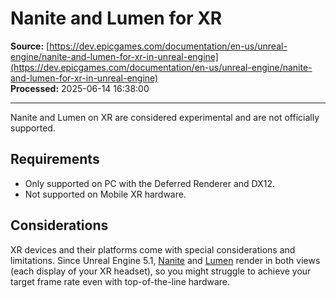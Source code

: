 # Nanite and Lumen for XR

**Source:** [https://dev.epicgames.com/documentation/en-us/unreal-engine/nanite-and-lumen-for-xr-in-unreal-engine](https://dev.epicgames.com/documentation/en-us/unreal-engine/nanite-and-lumen-for-xr-in-unreal-engine)  
**Processed:** 2025-06-14 16:38:00

---

Nanite and Lumen on XR are considered experimental and are not officially supported.

## Requirements

-   Only supported on PC with the Deferred Renderer and DX12.
-   Not supported on Mobile XR hardware.

## Considerations

XR devices and their platforms come with special considerations and limitations. Since Unreal Engine 5.1, [Nanite](/documentation/en-us/unreal-engine/nanite-virtualized-geometry-in-unreal-engine) and [Lumen](/documentation/en-us/unreal-engine/lumen-global-illumination-and-reflections-in-unreal-engine) render in both views (each display of your XR headset), so you might struggle to achieve your target frame rate even with top-of-the-line hardware.